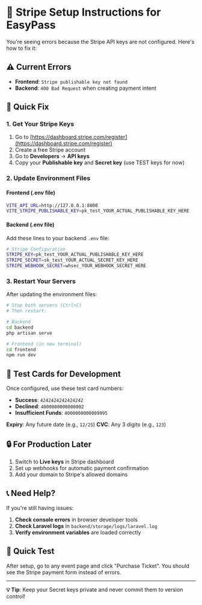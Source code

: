 # 🚀 Stripe Setup Instructions for EasyPass

You're seeing errors because the Stripe API keys are not configured. Here's how to fix it:

## ⚠️ Current Errors

- **Frontend**: `Stripe publishable key not found`
- **Backend**: `400 Bad Request` when creating payment intent

## 🔧 Quick Fix

### 1. Get Your Stripe Keys

1. Go to [https://dashboard.stripe.com/register](https://dashboard.stripe.com/register)
2. Create a free Stripe account
3. Go to **Developers** → **API keys**
4. Copy your **Publishable key** and **Secret key** (use TEST keys for now)

### 2. Update Environment Files

#### Frontend (.env file)
```bash
VITE_API_URL=http://127.0.0.1:8000
VITE_STRIPE_PUBLISHABLE_KEY=pk_test_YOUR_ACTUAL_PUBLISHABLE_KEY_HERE
```

#### Backend (.env file)
Add these lines to your backend `.env` file:
```bash
# Stripe Configuration
STRIPE_KEY=pk_test_YOUR_ACTUAL_PUBLISHABLE_KEY_HERE
STRIPE_SECRET=sk_test_YOUR_ACTUAL_SECRET_KEY_HERE
STRIPE_WEBHOOK_SECRET=whsec_YOUR_WEBHOOK_SECRET_HERE
```

### 3. Restart Your Servers

After updating the environment files:

```bash
# Stop both servers (Ctrl+C)
# Then restart:

# Backend
cd backend
php artisan serve

# Frontend (in new terminal)
cd frontend  
npm run dev
```

## 🧪 Test Cards for Development

Once configured, use these test card numbers:

- **Success**: `4242424242424242`
- **Declined**: `4000000000000002`
- **Insufficient Funds**: `4000000000009995`

**Expiry**: Any future date (e.g., `12/25`)
**CVC**: Any 3 digits (e.g., `123`)

## 🔒 For Production Later

1. Switch to **Live keys** in Stripe dashboard
2. Set up webhooks for automatic payment confirmation
3. Add your domain to Stripe's allowed domains

## 📞 Need Help?

If you're still having issues:

1. **Check console errors** in browser developer tools
2. **Check Laravel logs** in `backend/storage/logs/laravel.log`
3. **Verify environment variables** are loaded correctly

## 🎯 Quick Test

After setup, go to any event page and click "Purchase Ticket". You should see the Stripe payment form instead of errors.

---

**💡 Tip**: Keep your Secret keys private and never commit them to version control!

